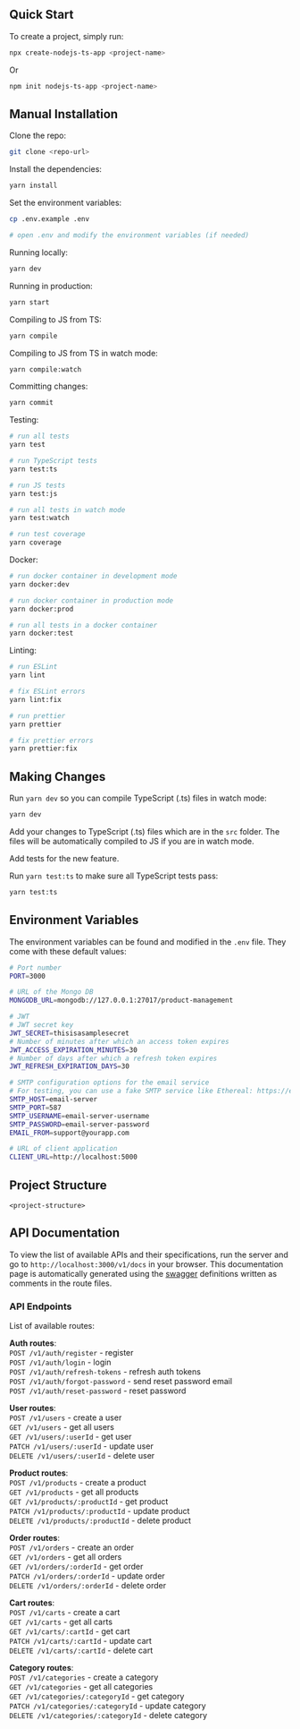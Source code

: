 ## Quick Start

To create a project, simply run:

```bash
npx create-nodejs-ts-app <project-name>
```

Or

```bash
npm init nodejs-ts-app <project-name>
```

## Manual Installation

Clone the repo:

```bash
git clone <repo-url>
```

Install the dependencies:

```bash
yarn install
```

Set the environment variables:

```bash
cp .env.example .env

# open .env and modify the environment variables (if needed)
```

Running locally:

```bash
yarn dev
```

Running in production:

```bash
yarn start
```

Compiling to JS from TS:

```bash
yarn compile
```

Compiling to JS from TS in watch mode:

```bash
yarn compile:watch
```

Committing changes:

```bash
yarn commit
```

Testing:

```bash
# run all tests
yarn test

# run TypeScript tests
yarn test:ts

# run JS tests
yarn test:js

# run all tests in watch mode
yarn test:watch

# run test coverage
yarn coverage
```

Docker:

```bash
# run docker container in development mode
yarn docker:dev

# run docker container in production mode
yarn docker:prod

# run all tests in a docker container
yarn docker:test
```

Linting:

```bash
# run ESLint
yarn lint

# fix ESLint errors
yarn lint:fix

# run prettier
yarn prettier

# fix prettier errors
yarn prettier:fix
```

## Making Changes

Run `yarn dev` so you can compile TypeScript (.ts) files in watch mode:

```bash
yarn dev
```

Add your changes to TypeScript (.ts) files which are in the `src` folder. The files will be automatically compiled to JS if you are in watch mode.

Add tests for the new feature.

Run `yarn test:ts` to make sure all TypeScript tests pass:

```bash
yarn test:ts
```

## Environment Variables

The environment variables can be found and modified in the `.env` file. They come with these default values:

```bash
# Port number
PORT=3000

# URL of the Mongo DB
MONGODB_URL=mongodb://127.0.0.1:27017/product-management

# JWT
# JWT secret key
JWT_SECRET=thisisasamplesecret
# Number of minutes after which an access token expires
JWT_ACCESS_EXPIRATION_MINUTES=30
# Number of days after which a refresh token expires
JWT_REFRESH_EXPIRATION_DAYS=30

# SMTP configuration options for the email service
# For testing, you can use a fake SMTP service like Ethereal: https://ethereal.email/create
SMTP_HOST=email-server
SMTP_PORT=587
SMTP_USERNAME=email-server-username
SMTP_PASSWORD=email-server-password
EMAIL_FROM=support@yourapp.com

# URL of client application
CLIENT_URL=http://localhost:5000
```

## Project Structure

```
<project-structure>
```

## API Documentation

To view the list of available APIs and their specifications, run the server and go to `http://localhost:3000/v1/docs` in your browser. This documentation page is automatically generated using the [swagger](https://swagger.io/) definitions written as comments in the route files.

### API Endpoints

List of available routes:

**Auth routes**:\
`POST /v1/auth/register` - register\
`POST /v1/auth/login` - login\
`POST /v1/auth/refresh-tokens` - refresh auth tokens\
`POST /v1/auth/forgot-password` - send reset password email\
`POST /v1/auth/reset-password` - reset password

**User routes**:\
`POST /v1/users` - create a user\
`GET /v1/users` - get all users\
`GET /v1/users/:userId` - get user\
`PATCH /v1/users/:userId` - update user\
`DELETE /v1/users/:userId` - delete user

**Product routes**:\
`POST /v1/products` - create a product\
`GET /v1/products` - get all products\
`GET /v1/products/:productId` - get product\
`PATCH /v1/products/:productId` - update product\
`DELETE /v1/products/:productId` - delete product

**Order routes**:\
`POST /v1/orders` - create an order\
`GET /v1/orders` - get all orders\
`GET /v1/orders/:orderId` - get order\
`PATCH /v1/orders/:orderId` - update order\
`DELETE /v1/orders/:orderId` - delete order

**Cart routes**:\
`POST /v1/carts` - create a cart\
`GET /v1/carts` - get all carts\
`GET /v1/carts/:cartId` - get cart\
`PATCH /v1/carts/:cartId` - update cart\
`DELETE /v1/carts/:cartId` - delete cart

**Category routes**:\
`POST /v1/categories` - create a category\
`GET /v1/categories` - get all categories\
`GET /v1/categories/:categoryId` - get category\
`PATCH /v1/categories/:categoryId` - update category\
`DELETE /v1/categories/:categoryId` - delete category
```
